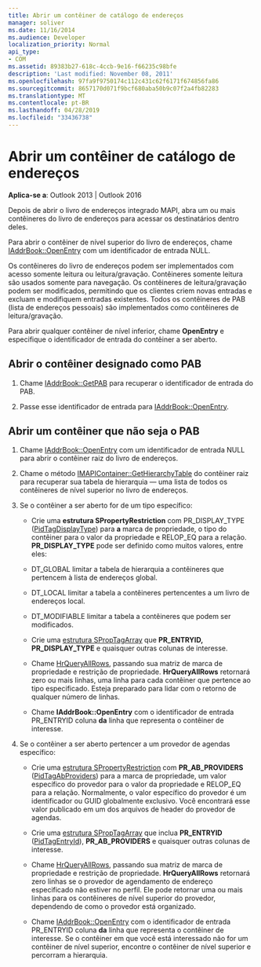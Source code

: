 ```yaml
---
title: Abrir um contêiner de catálogo de endereços
manager: soliver
ms.date: 11/16/2014
ms.audience: Developer
localization_priority: Normal
api_type:
- COM
ms.assetid: 89383b27-618c-4ccb-9e16-f66235c98bfe
description: 'Last modified: November 08, 2011'
ms.openlocfilehash: 97fa9f9750174c112c431c62f6171f674856fa86
ms.sourcegitcommit: 8657170d071f9bcf680aba50b9c07f2a4fb82283
ms.translationtype: MT
ms.contentlocale: pt-BR
ms.lasthandoff: 04/28/2019
ms.locfileid: "33436738"
---
```

# <a name="opening-an-address-book-container"></a>Abrir um contêiner de catálogo de endereços

**Aplica-se a**: Outlook 2013 | Outlook 2016 
  
Depois de abrir o livro de endereços integrado MAPI, abra um ou mais contêineres do livro de endereços para acessar os destinatários dentro deles.
  
Para abrir o contêiner de nível superior do livro de endereços, chame [IAddrBook::OpenEntry](iaddrbook-openentry.md) com um identificador de entrada NULL. 
  
Os contêineres do livro de endereços podem ser implementados com acesso somente leitura ou leitura/gravação. Contêineres somente leitura são usados somente para navegação. Os contêineres de leitura/gravação podem ser modificados, permitindo que os clientes criem novas entradas e excluam e modifiquem entradas existentes. Todos os contêineres de PAB (lista de endereços pessoais) são implementados como contêineres de leitura/gravação. 
  
Para abrir qualquer contêiner de nível inferior, chame **OpenEntry** e especifique o identificador de entrada do contêiner a ser aberto. 
  
## <a name="open-the-container-designated-as-the-pab"></a>Abrir o contêiner designado como PAB
  
1. Chame [IAddrBook::GetPAB](iaddrbook-getpab.md) para recuperar o identificador de entrada do PAB. 
    
2. Passe esse identificador de entrada para [IAddrBook::OpenEntry](iaddrbook-openentry.md).
    
## <a name="open-a-container-that-is-not-the-pab"></a>Abrir um contêiner que não seja o PAB
  
1. Chame [IAddrBook::OpenEntry](iaddrbook-openentry.md) com um identificador de entrada NULL para abrir o contêiner raiz do livro de endereços. 
    
2. Chame o método [IMAPIContainer::GetHierarchyTable](imapicontainer-gethierarchytable.md) do contêiner raiz para recuperar sua tabela de hierarquia — uma lista de todos os contêineres de nível superior no livro de endereços. 
    
3. Se o contêiner a ser aberto for de um tipo específico:
    
   - Crie uma **estrutura SPropertyRestriction** com PR_DISPLAY_TYPE ([PidTagDisplayType](pidtagdisplaytype-canonical-property.md)) para **a** marca de propriedade, o tipo do contêiner para o valor da propriedade e RELOP_EQ para a relação. **PR_DISPLAY_TYPE** pode ser definido como muitos valores, entre eles: 
    
   - DT_GLOBAL limitar a tabela de hierarquia a contêineres que pertencem à lista de endereços global.
    
   - DT_LOCAL limitar a tabela a contêineres pertencentes a um livro de endereços local.
    
   - DT_MODIFIABLE limitar a tabela a contêineres que podem ser modificados.
    
   - Crie uma [estrutura SPropTagArray](sproptagarray.md) que **PR_ENTRYID,** **PR_DISPLAY_TYPE** e quaisquer outras colunas de interesse. 
    
   - Chame [HrQueryAllRows](hrqueryallrows.md), passando sua matriz de marca de propriedade e restrição de propriedade. **HrQueryAllRows** retornará zero ou mais linhas, uma linha para cada contêiner que pertence ao tipo especificado. Esteja preparado para lidar com o retorno de qualquer número de linhas. 
    
   - Chame **IAddrBook::OpenEntry** com o identificador de entrada PR_ENTRYID coluna **da** linha que representa o contêiner de interesse. 
    
4. Se o contêiner a ser aberto pertencer a um provedor de agendas específico:
    
   - Crie uma [estrutura SPropertyRestriction](spropertyrestriction.md) com **PR_AB_PROVIDERS** ([PidTagAbProviders](pidtagabproviders-canonical-property.md)) para a marca de propriedade, um valor específico do provedor para o valor da propriedade e RELOP_EQ para a relação. Normalmente, o valor específico do provedor é um identificador ou GUID globalmente exclusivo. Você encontrará esse valor publicado em um dos arquivos de header do provedor de agendas. 
    
   - Crie uma [estrutura SPropTagArray](sproptagarray.md) que inclua **PR_ENTRYID** ([PidTagEntryId](pidtagentryid-canonical-property.md)), **PR_AB_PROVIDERS** e quaisquer outras colunas de interesse. 
    
   - Chame [HrQueryAllRows](hrqueryallrows.md), passando sua matriz de marca de propriedade e restrição de propriedade. **HrQueryAllRows** retornará zero linhas se o provedor de agendamento de endereço especificado não estiver no perfil. Ele pode retornar uma ou mais linhas para os contêineres de nível superior do provedor, dependendo de como o provedor está organizado. 
    
   - Chame [IAddrBook::OpenEntry](iaddrbook-openentry.md) com o identificador de entrada PR_ENTRYID coluna **da** linha que representa o contêiner de interesse. Se o contêiner em que você está interessado não for um contêiner de nível superior, encontre o contêiner de nível superior e percorram a hierarquia. 
    

